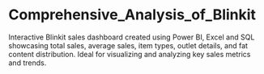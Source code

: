 # Comprehensive_Analysis_of_Blinkit
Interactive Blinkit sales dashboard created using Power BI, Excel and SQL showcasing total sales, average sales, item types, outlet details, and fat content distribution. Ideal for visualizing and analyzing key sales metrics and trends.

